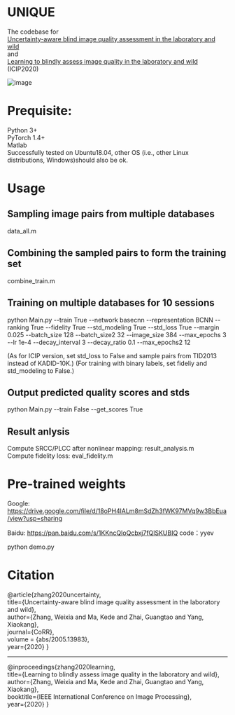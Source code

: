 # UNIQUE
The codebase for  
[Uncertainty-aware blind image quality assessment in the laboratory and wild](https://arxiv.org/pdf/2005.13983.pdf)  
and  
[Learning to blindly assess image quality in the laboratory and wild](https://arxiv.org/pdf/1907.00516.pdf) (ICIP2020)  

![image](https://github.com/zwx8981/UNIQUE/blob/master/UNIQUE_framework.png)

# Prequisite:
Python 3+  
PyTorch 1.4+  
Matlab  
Successfully tested on Ubuntu18.04, other OS (i.e., other Linux distributions, Windows)should also be ok.

# Usage
## Sampling image pairs from multiple databases
data_all.m  
## Combining the sampled pairs to form the training set
combine_train.m  
## Training on multiple databases for 10 sessions
python Main.py --train True --network basecnn --representation BCNN --ranking True --fidelity True --std_modeling True --std_loss True --margin 0.025 --batch_size 128 --batch_size2 32 --image_size 384 --max_epochs 3 --lr 1e-4 --decay_interval 3 --decay_ratio 0.1 --max_epochs2 12 

(As for ICIP version, set std_loss to False and sample pairs from TID2013 instead of KADID-10K.)
(For training with binary labels, set fideliy and std_modeling to False.)
## Output predicted quality scores and stds
python Main.py --train False --get_scores True
## Result anlysis
Compute SRCC/PLCC after nonlinear mapping: result_analysis.m  
Compute fidelity loss: eval_fidelity.m

# Pre-trained weights
Google: https://drive.google.com/file/d/18oPH4lALm8mSdZh3fWK97MVq9w3BbEua/view?usp=sharing

Baidu: https://pan.baidu.com/s/1KKncQIoQcbxj7fQlSKUBIQ   code：yyev 

python demo.py

# Citation
@article{zhang2020uncertainty,  
  title={Uncertainty-aware blind image quality assessment in the laboratory and wild},  
  author={Zhang, Weixia and Ma, Kede and Zhai, Guangtao and Yang, Xiaokang},  
  journal={CoRR},  
  volume    = {abs/2005.13983},  
  year={2020}
}  
__________________________________________________________________________________________
@inproceedings{zhang2020learning,  
  title={Learning to blindly assess image quality in the laboratory and wild},  
  author={Zhang, Weixia and Ma, Kede and Zhai, Guangtao and Yang, Xiaokang},  
  booktitle={IEEE International Conference on Image Processing},  
  year={2020}
}
